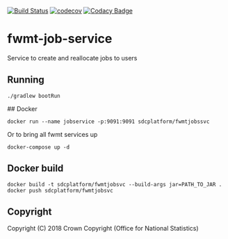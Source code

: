 
[![Build Status](https://travis-ci.org/ONSdigital/fwmt-job-service.svg?branch=master)](https://travis-ci.org/ONSdigital/fwmt-job-service) [![codecov](https://codecov.io/gh/ONSdigital/fwmt-job-service/branch/master/graph/badge.svg)](https://codecov.io/gh/ONSdigital/fwmt-job-service) [![Codacy Badge](https://api.codacy.com/project/badge/Grade/62502b7391f3452ca076e11edf999860)](https://app.codacy.com/project/ONSDigital/fwmt-job-service/dashboard)

# fwmt-job-service
Service to create and reallocate jobs to users

## Running
    ./gradlew bootRun

## Docker
    
    docker run --name jobservice -p:9091:9091 sdcplatform/fwmtjobssvc
    
Or to bring all fwmt services up

    docker-compose up -d

## Docker build

    docker build -t sdcplatform/fwmtjobsvc --build-args jar=PATH_TO_JAR .
    docker push sdcplatform/fwmtjobsvc
    
 ## Copyright
Copyright (C) 2018 Crown Copyright (Office for National Statistics)
